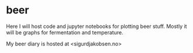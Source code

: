# beer
Here I will host code and jupyter notebooks for plotting beer stuff. Mostly it will be graphs for fermentation and temperature.

My beer diary is hosted at <sigurdjakobsen.no>
